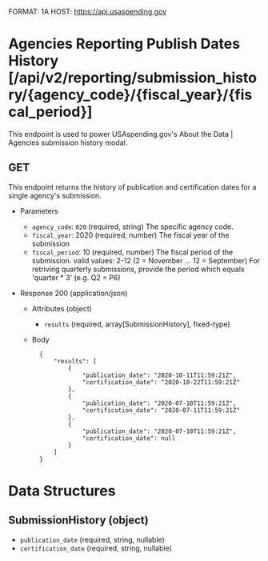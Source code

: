 FORMAT: 1A
HOST: https://api.usaspending.gov

# Agencies Reporting Publish Dates History [/api/v2/reporting/submission_history/{agency_code}/{fiscal_year}/{fiscal_period}]

This endpoint is used to power USAspending.gov's About the Data \| Agencies submission history modal.

## GET

This endpoint returns the history of publication and certification dates for a single agency's submission.

+ Parameters
    + `agency_code`: `020` (required, string)
        The specific agency code.
    + `fiscal_year`: 2020 (required, number)
        The fiscal year of the submission
    + `fiscal_period`: 10 (required, number)
        The fiscal period of the submission. valid values: 2-12 (2 = November ... 12 = September)
        For retriving quarterly submissions, provide the period which equals 'quarter * 3' (e.g. Q2 = P6)

+ Response 200 (application/json)

    + Attributes (object)
        + `results` (required, array[SubmissionHistory], fixed-type)
    + Body

            {
                "results": [
                    {
                        "publication_date": "2020-10-11T11:59:21Z",
                        "certification_date": "2020-10-22T11:59:21Z"
                    },
                    {
                        "publication_date": "2020-07-10T11:59:21Z",
                        "certification_date": "2020-07-11T11:59:21Z"
                    },
                    {
                        "publication_date": "2020-07-10T11:59:21Z",
                        "certification_date": null
                    }
                ]
            }

# Data Structures

## SubmissionHistory (object)
+ `publication_date` (required, string, nullable)
+ `certification_date` (required, string, nullable)
